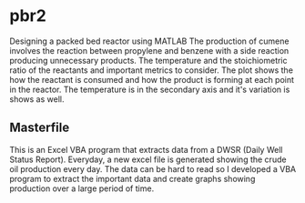 # pbr2
Designing a packed bed reactor using MATLAB
The production of cumene involves the reaction between propylene and benzene with a side reaction producing unnecessary products. The temperature and
the stoichiometric ratio of the reactants and important metrics to consider. The plot shows the how the reactant is consumed and how the product is forming
at each point in the reactor. The temperature is in the secondary axis and it's variation is shows as well. 



## Masterfile
This is an Excel VBA program that extracts data from a DWSR (Daily Well Status Report). Everyday, a new excel file is generated showing the crude oil production
every day. The data can be hard to read so I developed a VBA program to extract the important data and create graphs showing production over a large period of time. 
